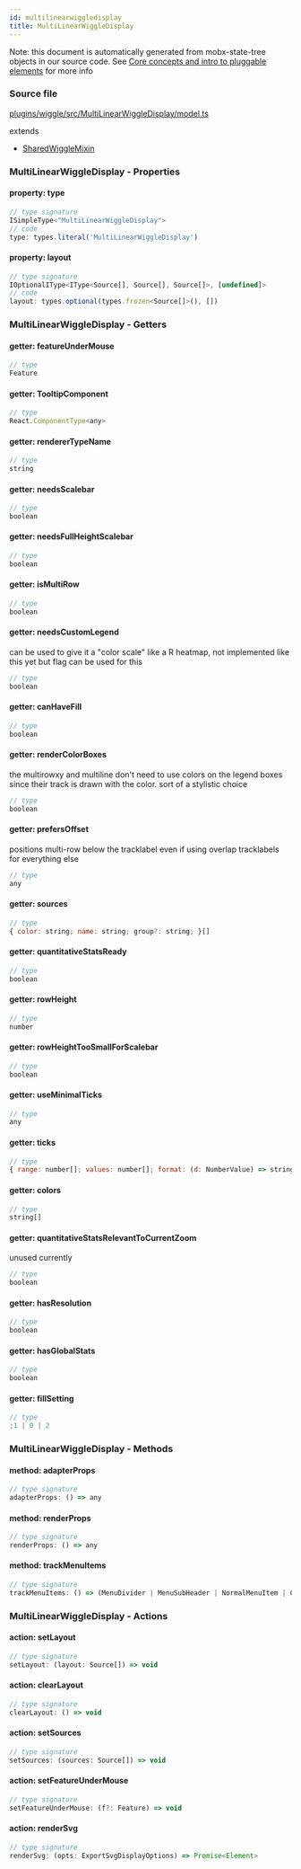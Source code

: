 ```yaml
---
id: multilinearwiggledisplay
title: MultiLinearWiggleDisplay
---
```


Note: this document is automatically generated from mobx-state-tree objects in
our source code. See
[Core concepts and intro to pluggable elements](/docs/developer_guide/) for more
info

### Source file

[plugins/wiggle/src/MultiLinearWiggleDisplay/model.ts](https://github.com/GMOD/jbrowse-components/blob/main/plugins/wiggle/src/MultiLinearWiggleDisplay/model.ts)

extends

- [SharedWiggleMixin](../sharedwigglemixin)

### MultiLinearWiggleDisplay - Properties

#### property: type

```js
// type signature
ISimpleType<"MultiLinearWiggleDisplay">
// code
type: types.literal('MultiLinearWiggleDisplay')
```

#### property: layout

```js
// type signature
IOptionalIType<IType<Source[], Source[], Source[]>, [undefined]>
// code
layout: types.optional(types.frozen<Source[]>(), [])
```

### MultiLinearWiggleDisplay - Getters

#### getter: featureUnderMouse

```js
// type
Feature
```

#### getter: TooltipComponent

```js
// type
React.ComponentType<any>
```

#### getter: rendererTypeName

```js
// type
string
```

#### getter: needsScalebar

```js
// type
boolean
```

#### getter: needsFullHeightScalebar

```js
// type
boolean
```

#### getter: isMultiRow

```js
// type
boolean
```

#### getter: needsCustomLegend

can be used to give it a "color scale" like a R heatmap, not implemented like
this yet but flag can be used for this

```js
// type
boolean
```

#### getter: canHaveFill

```js
// type
boolean
```

#### getter: renderColorBoxes

the multirowxy and multiline don't need to use colors on the legend boxes since
their track is drawn with the color. sort of a stylistic choice

```js
// type
boolean
```

#### getter: prefersOffset

positions multi-row below the tracklabel even if using overlap tracklabels for
everything else

```js
// type
any
```

#### getter: sources

```js
// type
{ color: string; name: string; group?: string; }[]
```

#### getter: quantitativeStatsReady

```js
// type
boolean
```

#### getter: rowHeight

```js
// type
number
```

#### getter: rowHeightTooSmallForScalebar

```js
// type
boolean
```

#### getter: useMinimalTicks

```js
// type
any
```

#### getter: ticks

```js
// type
{ range: number[]; values: number[]; format: (d: NumberValue) => string; position: ScaleLinear<number, number, never> | ScaleQuantize<number, never>; }
```

#### getter: colors

```js
// type
string[]
```

#### getter: quantitativeStatsRelevantToCurrentZoom

unused currently

```js
// type
boolean
```

#### getter: hasResolution

```js
// type
boolean
```

#### getter: hasGlobalStats

```js
// type
boolean
```

#### getter: fillSetting

```js
// type
;1 | 0 | 2
```

### MultiLinearWiggleDisplay - Methods

#### method: adapterProps

```js
// type signature
adapterProps: () => any
```

#### method: renderProps

```js
// type signature
renderProps: () => any
```

#### method: trackMenuItems

```js
// type signature
trackMenuItems: () => (MenuDivider | MenuSubHeader | NormalMenuItem | CheckboxMenuItem | RadioMenuItem | SubMenuItem | { ...; } | { ...; } | { ...; })[]
```

### MultiLinearWiggleDisplay - Actions

#### action: setLayout

```js
// type signature
setLayout: (layout: Source[]) => void
```

#### action: clearLayout

```js
// type signature
clearLayout: () => void
```

#### action: setSources

```js
// type signature
setSources: (sources: Source[]) => void
```

#### action: setFeatureUnderMouse

```js
// type signature
setFeatureUnderMouse: (f?: Feature) => void
```

#### action: renderSvg

```js
// type signature
renderSvg: (opts: ExportSvgDisplayOptions) => Promise<Element>
```
